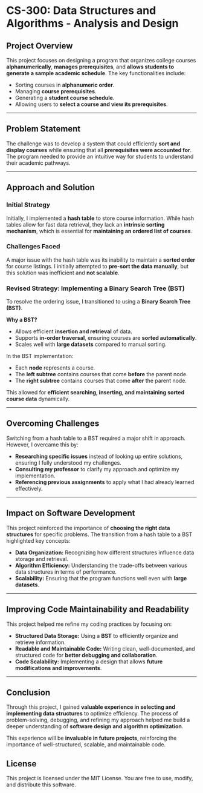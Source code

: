 # CS-300: Data Structures and Algorithms - Analysis and Design

## Project Overview

This project focuses on designing a program that organizes college courses **alphanumerically**, **manages prerequisites**, and **allows students to generate a sample academic schedule**. The key functionalities include:

- Sorting courses in **alphanumeric order**.
- Managing **course prerequisites**.
- Generating a **student course schedule**.
- Allowing users to **select a course and view its prerequisites**.

---

## Problem Statement

The challenge was to develop a system that could efficiently **sort and display courses** while ensuring that all **prerequisites were accounted for**. The program needed to provide an intuitive way for students to understand their academic pathways.

---

## Approach and Solution

### Initial Strategy

Initially, I implemented a **hash table** to store course information. While hash tables allow for fast data retrieval, they lack an **intrinsic sorting mechanism**, which is essential for **maintaining an ordered list of courses**.

### Challenges Faced

A major issue with the hash table was its inability to maintain a **sorted order** for course listings. I initially attempted to **pre-sort the data manually**, but this solution was inefficient and **not scalable**.

### Revised Strategy: Implementing a Binary Search Tree (BST)

To resolve the ordering issue, I transitioned to using a **Binary Search Tree (BST)**.

**Why a BST?**

- Allows efficient **insertion and retrieval** of data.
- Supports **in-order traversal**, ensuring courses are **sorted automatically**.
- Scales well with **large datasets** compared to manual sorting.

In the BST implementation:

- Each **node** represents a course.
- The **left subtree** contains courses that come **before** the parent node.
- The **right subtree** contains courses that come **after** the parent node.

This allowed for **efficient searching, inserting, and maintaining sorted course data** dynamically.

---

## Overcoming Challenges

Switching from a hash table to a BST required a major shift in approach. However, I overcame this by:

- **Researching specific issues** instead of looking up entire solutions, ensuring I fully understood my challenges.
- **Consulting my professor** to clarify my approach and optimize my implementation.
- **Referencing previous assignments** to apply what I had already learned effectively.

---

## Impact on Software Development

This project reinforced the importance of **choosing the right data structures** for specific problems. The transition from a hash table to a BST highlighted key concepts:

- **Data Organization:** Recognizing how different structures influence data storage and retrieval.
- **Algorithm Efficiency:** Understanding the trade-offs between various data structures in terms of performance.
- **Scalability:** Ensuring that the program functions well even with **large datasets**.

---

## Improving Code Maintainability and Readability

This project helped me refine my coding practices by focusing on:

- **Structured Data Storage:** Using a **BST** to efficiently organize and retrieve information.
- **Readable and Maintainable Code:** Writing clean, well-documented, and structured code for **better debugging and collaboration**.
- **Code Scalability:** Implementing a design that allows **future modifications and improvements**.

---

## Conclusion

Through this project, I gained **valuable experience in selecting and implementing data structures** to optimize efficiency. The process of problem-solving, debugging, and refining my approach helped me build a deeper understanding of **software design and algorithm optimization**.

This experience will be **invaluable in future projects**, reinforcing the importance of well-structured, scalable, and maintainable code.


## License
This project is licensed under the MIT License. You are free to use, modify, and distribute this software.
